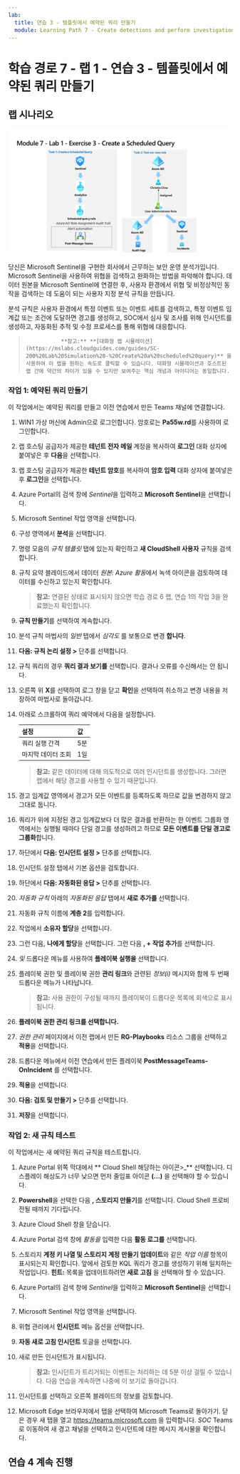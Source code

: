 ```yaml
---
lab:
  title: 연습 3 - 템플릿에서 예약된 쿼리 만들기
  module: Learning Path 7 - Create detections and perform investigations using Microsoft Sentinel
---
```


# 학습 경로 7 - 랩 1 - 연습 3 - 템플릿에서 예약된 쿼리 만들기

## 랩 시나리오

![랩 개요입니다.](../Media/SC-200-Lab_Diagrams_Mod7_L1_Ex3.png)

당신은 Microsoft Sentinel을 구현한 회사에서 근무하는 보안 운영 분석가입니다. Microsoft Sentinel을 사용하여 위협을 검색하고 완화하는 방법을 파악해야 합니다. 데이터 원본을 Microsoft Sentinel에 연결한 후, 사용자 환경에서 위협 및 비정상적인 동작을 검색하는 데 도움이 되는 사용자 지정 분석 규칙을 만듭니다.

분석 규칙은 사용자 환경에서 특정 이벤트 또는 이벤트 세트를 검색하고, 특정 이벤트 임계값 또는 조건에 도달하면 경고를 생성하고, SOC에서 심사 및 조사를 위해 인시던트를 생성하고, 자동화된 추적 및 수정 프로세스를 통해 위협에 대응합니다.

>                **참고:** **[대화형 랩 시뮬레이션](https://mslabs.cloudguides.com/guides/SC-200%20Lab%20Simulation%20-%20Create%20a%20scheduled%20query)** 을 사용하여 이 랩을 원하는 속도로 클릭할 수 있습니다. 대화형 시뮬레이션과 호스트된 랩 간에 약간의 차이가 있을 수 있지만 보여주는 핵심 개념과 아이디어는 동일합니다. 


### 작업 1: 예약된 쿼리 만들기

이 작업에서는 예약된 쿼리를 만들고 이전 연습에서 만든 Teams 채널에 연결합니다.

1. WIN1 가상 머신에 Admin으로 로그인합니다. 암호로는 **Pa55w.rd**를 사용하여 로그인합니다.  

1. 랩 호스팅 공급자가 제공한 **테넌트 전자 메일** 계정을 복사하여 **로그인** 대화 상자에 붙여넣은 후 **다음**을 선택합니다.

1. 랩 호스팅 공급자가 제공한 **테넌트 암호**를 복사하여 **암호 입력** 대화 상자에 붙여넣은 후 **로그인**을 선택합니다.

1. Azure Portal의 검색 창에 *Sentinel*을 입력하고 **Microsoft Sentinel**을 선택합니다.

1. Microsoft Sentinel 작업 영역을 선택합니다.

1. 구성 영역에서 **분석**을 선택합니다.

1. 명령 모음의 *규칙 템플릿* 탭에 있는지 확인하고 **새 CloudShell 사용자** 규칙을 검색합니다.

1. 규칙 요약 블레이드에서 데이터 *원본: Azure 활동*에서 녹색 아이콘을 검토하여 데이터를 수신하고 있는지 확인합니다.

    >**참고:** 연결된 상태로 표시되지 않으면 학습 경로 6 랩, 연습 1의 작업 3을 완료했는지 확인합니다.

1. **규칙 만들기**를 선택하여 계속합니다.

1. 분석 규칙 마법사의 *일반* 탭에서 *심각도* 를 보통으로 변경 **합니다**.

1. **다음: 규칙 논리 설정 >** 단추를 선택합니다.

1. 규칙 쿼리의 경우 **쿼리 결과 보기를** 선택합니다. 결과나 오류를 수신해서는 안 됩니다.

1. 오른쪽 위 **X**를 선택하여 로그 창을 닫고 **확인**을 선택하여 취소하고 변경 내용을 저장하여 마법사로 돌아갑니다.

1. 아래로 스크롤하여 쿼리 예약에서 다음을 설정합니다.

    |설정|값|
    |---|---|
    |쿼리 실행 간격|5분|
    |마지막 데이터 조회|1일|

    >**참고:** 같은 데이터에 대해 의도적으로 여러 인시던트를 생성합니다. 그러면 랩에서 해당 경고를 사용할 수 있기 때문입니다.

1. 경고 임계값 영역에서 경고가 모든 이벤트를 등록하도록 하므로 값을 변경하지 않고 그대로 둡니다.

1. 쿼리가 위에 지정된 경고 임계값보다 더 많은 결과를 반환하는 한 이벤트 그룹화 영역에서는 실행될 때마다 단일 경고를 생성하려고 하므로 **모든 이벤트를 단일 경고로 그룹화**합니다.

1. 하단에서 **다음: 인시던트 설정 >** 단추를 선택합니다. 

1. 인시던트 설정 탭에서 기본 옵션을 검토합니다.

1. 하단에서 **다음: 자동화된 응답 >** 단추를 선택합니다.

1. *자동화 규칙* 아래의 *자동화된 응답* 탭에서 **새로 추가를** 선택합니다.

1. 자동화 규칙 이름에 **계층 2**를 입력합니다.

1. 작업에서 **소유자 할당**을 선택합니다.

1. 그런 다음, **나에게 할당**을 선택합니다. 그런 다음 **, + 작업 추가**를 선택합니다.

1. *및* 드롭다운 메뉴를 사용하여 **플레이북 실행을** 선택합니다.

1. 플레이북 권한 및 플레이북 권한 **관리 링크**와 관련된 *정보(i)* 메시지와 함께 두 번째 드롭다운 메뉴가 나타납니다.

    >**참고:** 사용 권한이 구성될 때까지 플레이북이 드롭다운 목록에 회색으로 표시됩니다.

1. **플레이북 권한 관리 링크를 선택합니다.**

1. *권한 관리* 페이지에서 이전 랩에서 만든 **RG-Playbooks** 리소스 그룹을 선택하고 **적용**을 선택합니다.

1. 드롭다운 메뉴에서 이전 연습에서 만든 플레이북 **PostMessageTeams-OnIncident** 를 선택합니다.

1. **적용**을 선택합니다.

1. **다음: 검토 및 만들기 >** 단추를 선택합니다.
  
1. **저장**을 선택합니다.


### 작업 2: 새 규칙 테스트

이 작업에서는 새 예약된 쿼리 규칙을 테스트합니다.

1. Azure Portal 위쪽 막대에서 ** Cloud Shell 해당하는 아이콘>_** 선택합니다. 디스플레이 해상도가 너무 낮으면 먼저 줄임표 아이콘 **(...)** 을 선택해야 할 수 있습니다.

1. **Powershell**을 선택한 다음 **, 스토리지 만들기**를 선택합니다. Cloud Shell 프로비전될 때까지 기다립니다.

1. Azure Cloud Shell 창을 닫습니다.

1. Azure Portal 검색 창에 *활동을* 입력한 다음 **활동 로그를** 선택합니다.

1. 스토리지 **계정 키 나열 및 스토리지 계정** **만들기 업데이트**와 같은 *작업 이름* 항목이 표시되는지 확인합니다. 앞에서 검토한 KQL 쿼리가 경고를 생성하기 위해 일치하는 작업입니다. **힌트:** 목록을 업데이트하려면 **새로 고침** 을 선택해야 할 수 있습니다.

1. Azure Portal의 검색 창에 *Sentinel*을 입력하고 **Microsoft Sentinel**을 선택합니다.

1. Microsoft Sentinel 작업 영역을 선택합니다.

1. 위협 관리에서 **인시던트** 메뉴 옵션을 선택합니다.

1. **자동 새로 고침 인시던트** 토글을 선택합니다.

1. 새로 만든 인시던트가 표시됩니다.

    >**참고:** 인시던트가 트리거되는 이벤트는 처리하는 데 5분 이상 걸릴 수 있습니다. 다음 연습을 계속하면 나중에 이 보기로 돌아갑니다.

1. 인시던트를 선택하고 오른쪽 블레이드의 정보를 검토합니다.

1. Microsoft Edge 브라우저에서 탭을 선택하여 Microsoft Teams로 돌아가기. 닫은 경우 새 탭을 열고 https://teams.microsoft.com 을 입력합니다. *SOC* Teams로 이동하여 새 경고 채널을 선택하고 인시던트에 대한 메시지 게시물을 확인합니다.


## 연습 4 계속 진행
